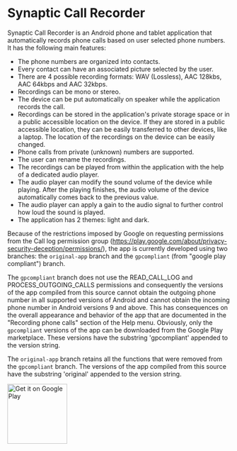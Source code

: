 # Synaptic Call Recorder

Synaptic Call Recorder is an Android phone and tablet application that automatically records phone calls based on user selected phone numbers. 
It has the following main features:

- The phone numbers are organized into contacts.
- Every contact can have an associated picture selected by the user.
- There are 4 possible recording formats: WAV (Lossless),  AAC 128kbs, AAC 64kbps and AAC 32kbps.
- Recordings can be mono or stereo.
- The device can be put automatically on speaker while the application records the call.
- Recordings can be stored in the application's private storage space or in a public accessible location on the device. If they are stored in a public accessible location, they can be easily transferred to other devices, like a laptop. The location of the recordings on the device can be easily changed.
- Phone calls from private (unknown) numbers are supported.
- The user can rename the recordings.
- The recordings can be played from within the application with the help of a dedicated audio player.
- The audio player can modify the sound volume of the device while playing. After the playing finishes, the audio volume of the device automatically comes back to the previous value.
- The audio player can apply a gain to the audio signal to further control how loud the sound is played.
- The application has 2 themes: light and dark.

Because of the restrictions imposed by Google on requesting permissions from the Call log permission group (https://play.google.com/about/privacy-security-deception/permissions/), the app is currently developed using two branches: the `original-app` branch and the `gpcompliant` (from "google play compliant") branch.

The `gpcompliant` branch does not use the READ_CALL_LOG and PROCESS_OUTGOING_CALLS permissions and consequently the versions of the app compiled from this source cannot obtain the outgoing phone number in all supported versions of Android and cannot obtain the incoming phone number in Android versions 9 and above. This has consequences on the overall appearance and behavior of the app that are documented in the "Recording phone calls" section of the Help menu. Obviously, only the `gpcompliant` versions of the app can be downloaded from the Google Play marketplace. These versions have the substring 'gpcompliant' appended to the version string.

The `original-app` branch retains all the functions that were removed from the `gpcompliant` branch. The versions of the app compiled from this source have the substring 'original' appended to the version string.

<!--<a href="https://synaptic-call-recorder.en.aptoide.com/"><img width="135px" alt="Android app on Aptoide" src="https://cdn6.aptoide.com/includes/themes/2014/images/aptoide_badge.svg?timestamp=timestamp=20190529"></a>-->

<a href='https://play.google.com/store/apps/details?id=net.synapticweb.callrecorder.gpcompliant.full&pcampaignid=pcampaignidMKT-Other-global-all-co-prtnr-py-PartBadge-Mar2515-1'><img width="135px" alt='Get it on Google Play' src='https://play.google.com/intl/en_us/badges/static/images/badges/en_badge_web_generic.png'/></a>
